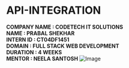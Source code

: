 # API-INTEGRATION
**COMPANY NAME : CODETECH IT SOLUTIONS** <br>
**NAME : PRABAL SHEKHAR** <br>
**INTERN ID : CT04DF1451** <br>
**DOMAIN : FULL STACK WEB DEVELOPMENT** <br>
**DURATION : 4 WEEKS** <br>
**MENTOR : NEELA SANTOSH**
![Image](https://github.com/user-attachments/assets/ec476afd-efe0-44e0-b236-6d62297eadb5)
